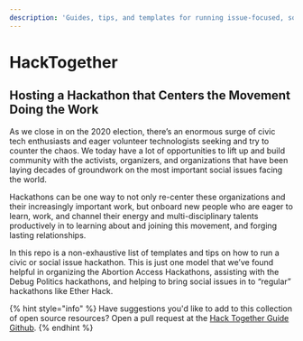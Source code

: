 ```yaml
---
description: 'Guides, tips, and templates for running issue-focused, social good hackathons.'
---
```


# HackTogether

## Hosting a Hackathon that Centers the Movement Doing the Work

As we close in on the 2020 election, there’s an enormous surge of civic tech enthusiasts and eager volunteer technologists seeking and try to counter the chaos. We today have a lot of opportunities to lift up and build community with the activists, organizers, and organizations that have been laying decades of groundwork on the most important social issues facing the world.

Hackathons can be one way to not only re-center these organizations and their increasingly important work, but onboard new people who are eager to learn, work, and channel their energy and multi-disciplinary talents productively in to learning about and joining this movement, and forging lasting relationships.

In this repo is a non-exhaustive list of templates and tips on how to run a civic or social issue hackathon. This is just one model that we’ve found helpful in organizing the Abortion Access Hackathons, assisting with the Debug Politics hackathons, and helping to bring social issues in to “regular” hackathons like Ether Hack.

{% hint style="info" %}
Have suggestions you'd like to add to this collection of open source resources? Open a pull request at the [Hack Together Guide Github](https://github.com/kate-rose/HackTogether).
{% endhint %}



